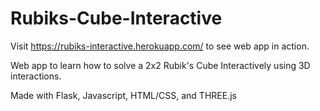 # Rubiks-Cube-Interactive

Visit https://rubiks-interactive.herokuapp.com/ to see web app in action.

Web app to learn how to solve a 2x2 Rubik's Cube Interactively using 3D interactions. 

Made with Flask, Javascript, HTML/CSS, and THREE.js
